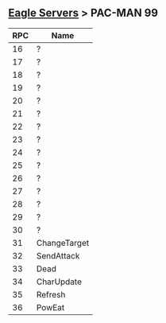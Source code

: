[Eagle Servers](Eagle-Protocol) > PAC-MAN 99
---

| RPC | Name |
| --- | --- |
| 16 | ? |
| 17 | ? |
| 18 | ? |
| 19 | ? |
| 20 | ? |
| 21 | ? |
| 22 | ? |
| 23 | ? |
| 24 | ? |
| 25 | ? |
| 26 | ? |
| 27 | ? |
| 28 | ? |
| 29 | ? |
| 30 | ? |
| 31 | ChangeTarget |
| 32 | SendAttack |
| 33 | Dead |
| 34 | CharUpdate |
| 35 | Refresh |
| 36 | PowEat |
